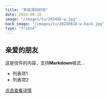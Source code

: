 ```yaml
---
title: "来自深圳的信"
date: 2024-08-18
image: "/images/tu/202408-w.jpg"
back_image: "/images/tu/20240818-w-back.jpg"
type: "friend"
---
```


## 亲爱的朋友

这是信件的内容，支持**Markdown**格式...

- 列表项1
- 列表项2

[点击查看详情](https://example.com)